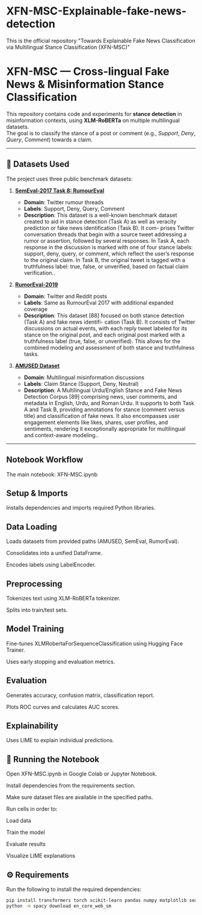 # XFN-MSC-Explainable-fake-news-detection
This is the official repository "Towards Explainable Fake News Classification via Multilingual Stance Classification (XFN-MSC)"

# XFN-MSC — Cross-lingual Fake News & Misinformation Stance Classification

This repository contains code and experiments for **stance detection** in misinformation contexts, using **XLM-RoBERTa** on multiple multilingual datasets.  
The goal is to classify the stance of a post or comment (e.g., *Support*, *Deny*, *Query*, *Comment*) towards a claim.

---

## 📂 Datasets Used

The project uses three public benchmark datasets:

1. **[SemEval-2017 Task 8: RumourEval](https://figshare.com/articles/dataset/rumdetect2017/25406389)**
   - **Domain**: Twitter rumour threads
   - **Labels**: Support, Deny, Query, Comment
   - **Description**: This dataset is a well-known benchmark dataset created to aid in stance detection
(Task A) as well as veracity prediction or fake news identification (Task B). It com-
prises Twitter conversation threads that begin with a source tweet addressing a rumor
or assertion, followed by several responses. In Task A, each response in the discussion
is marked with one of four stance labels: support, deny, query, or comment, which
reflect the user’s response to the original claim. In Task B, the original tweet is tagged
with a truthfulness label: true, false, or unverified, based on factual claim verification..

2. **[RumorEval-2019](https://figshare.com/articles/dataset/RumourEval_2019_data/8845580)**
   - **Domain**: Twitter and Reddit posts
   - **Labels**: Same as RumourEval 2017 with additional expanded coverage
   - **Description**: This dataset [88] focused on both stance detection (Task A) and fake news identifi-
cation (Task B). It consists of Twitter discussions on actual events, with each reply
tweet labeled for its stance on the original post, and each original post marked with
a truthfulness label (true, false, or unverified). This allows for the combined modeling
and assessment of both stance and truthfulness tasks.

3. **[AMUSED Dataset](https://github.com/sehrishsafdar/AMUSED-Dataset.git)**
   - **Domain**: Multilingual misinformation discussions
   - **Labels**: Claim Stance (Support, Deny, Neutral)
   - **Description**: A Multilingual Urdu/English Stance and Fake News Detection Corpus [89] comprising
news, user comments, and metadata in English, Urdu, and Roman Urdu. It supports
to both Task A and Task B, providing annotations for stance (comment versus title)
and classification of fake news. It also encompasses user engagement elements like
likes, shares, user profiles, and sentiments, rendering it exceptionally appropriate for
multilingual and context-aware modeling..

---

## Notebook Workflow
The main notebook: XFN-MSC.ipynb
## Setup & Imports
Installs dependencies and imports required Python libraries.

## Data Loading

Loads datasets from provided paths (AMUSED, SemEval, RumorEval).

Consolidates into a unified DataFrame.

Encodes labels using LabelEncoder.

## Preprocessing

Tokenizes text using XLM-RoBERTa tokenizer.

Splits into train/test sets.

## Model Training

Fine-tunes XLMRobertaForSequenceClassification using Hugging Face Trainer.

Uses early stopping and evaluation metrics.

## Evaluation

Generates accuracy, confusion matrix, classification report.

Plots ROC curves and calculates AUC scores.

## Explainability

Uses LIME to explain individual predictions.

## 🚀 Running the Notebook
Open XFN-MSC.ipynb in Google Colab or Jupyter Notebook.

Install dependencies from the requirements section.

Make sure dataset files are available in the specified paths.

Run cells in order to:

Load data

Train the model

Evaluate results

Visualize LIME explanations







## ⚙️ Requirements

Run the following to install the required dependencies:

```bash
pip install transformers torch scikit-learn pandas numpy matplotlib seaborn lime textstat spacy nltk empath-client
python -m spacy download en_core_web_sm

`````
`````
 
